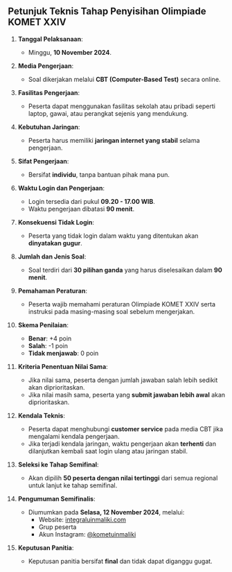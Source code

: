 ## Petunjuk Teknis Tahap Penyisihan Olimpiade KOMET XXIV

1. **Tanggal Pelaksanaan**:  
   - Minggu, **10 November 2024**.  

2. **Media Pengerjaan**:  
   - Soal dikerjakan melalui **CBT (Computer-Based Test)** secara online.  

3. **Fasilitas Pengerjaan**:  
   - Peserta dapat menggunakan fasilitas sekolah atau pribadi seperti laptop, gawai, atau perangkat sejenis yang mendukung.  

4. **Kebutuhan Jaringan**:  
   - Peserta harus memiliki **jaringan internet yang stabil** selama pengerjaan.  

5. **Sifat Pengerjaan**:  
   - Bersifat **individu**, tanpa bantuan pihak mana pun.  

6. **Waktu Login dan Pengerjaan**:  
   - Login tersedia dari pukul **09.20 - 17.00 WIB**.  
   - Waktu pengerjaan dibatasi **90 menit**.  

7. **Konsekuensi Tidak Login**:  
   - Peserta yang tidak login dalam waktu yang ditentukan akan **dinyatakan gugur**.  

8. **Jumlah dan Jenis Soal**:  
   - Soal terdiri dari **30 pilihan ganda** yang harus diselesaikan dalam **90 menit**.  

9. **Pemahaman Peraturan**:  
   - Peserta wajib memahami peraturan Olimpiade KOMET XXIV serta instruksi pada masing-masing soal sebelum mengerjakan.  

10. **Skema Penilaian**:  
    - **Benar**: +4 poin  
    - **Salah**: -1 poin  
    - **Tidak menjawab**: 0 poin  

11. **Kriteria Penentuan Nilai Sama**:  
    - Jika nilai sama, peserta dengan jumlah jawaban salah lebih sedikit akan diprioritaskan.  
    - Jika nilai masih sama, peserta yang **submit jawaban lebih awal** akan diprioritaskan.  

12. **Kendala Teknis**:  
    - Peserta dapat menghubungi **customer service** pada media CBT jika mengalami kendala pengerjaan.  
    - Jika terjadi kendala jaringan, waktu pengerjaan akan **terhenti** dan dilanjutkan kembali saat login ulang atau jaringan stabil.  

13. **Seleksi ke Tahap Semifinal**:  
    - Akan dipilih **50 peserta dengan nilai tertinggi** dari semua regional untuk lanjut ke tahap semifinal.  

14. **Pengumuman Semifinalis**:  
    - Diumumkan pada **Selasa, 12 November 2024**, melalui:  
      - Website: [integraluinmaliki.com](https://integraluinmaliki.com)  
      - Grup peserta  
      - Akun Instagram: [@kometuinmaliki](https://instagram.com/kometuinmaliki)  

15. **Keputusan Panitia**:  
    - Keputusan panitia bersifat **final** dan tidak dapat diganggu gugat.  
